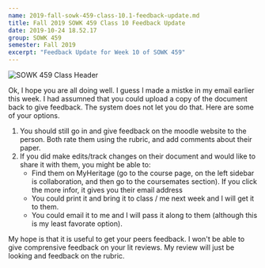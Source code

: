 ```yaml
---
name: 2019-fall-sowk-459-class-10.1-feedback-update.md
title: Fall 2019 SOWK 459 Class 10 Feedback Update
date: 2019-10-24 18.52.17
group: SOWK 459
semester: Fall 2019
excerpt: "Feedback Update for Week 10 of SOWK 459"
---
```


![SOWK 459 Class Header](https://jacobrcampbell.com/assets/media/class-header-sowk-459-research-methods.png "SOWK 459 Class Header")

Ok, I hope you are all doing well. I guess I made a mistke in my email earlier this week. I had assumned that you could upload a copy of the document back to give feedback. The system does not let you do that. Here are some of your options.

1. You should still go in and give feedback on the moodle website to the person. Both rate them using the rubric, and add comments about their paper.
2. If you did make edits/track changes on their document and would like to share it with them, you might be able to:
	- Find them on MyHeritage  (go to the course page, on the left sidebar is collaboration, and then go to the coursemates section). If you click the more infor, it gives you their email address
	- You could print it and bring it to class / me next week and I will get it to them.
	- You could email it to me and I will pass it along to them (although this is my least favorate option).

My hope is that it is useful to get your peers feedback. I won't be able to give comprensive feedback on your lit reviews. My review will just be looking and feedback on the rubric.